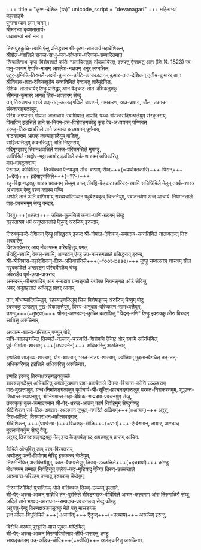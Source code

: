 +++
title = "कृष्ण-देशिक (ta)"
unicode_script = "devanagari"
+++
महिताभ्यां महत्सङ्गैः  
पुनानाभ्याम् इमम् जनम्।  
श्रीमद्भ्यां कृष्णतातार्य-  
पादत्राभ्यां नमो नमः॥

तिरुप्पुट्कुऴि-स्वामि ऎऩ्ऱु प्रसिद्धराऩ श्री-कृष्ण-तातयार्य महादेशिकऩ्,  
श्रीशैल-वंशत्तिले सकल-साधु-जन-सौभाग्य-परिपाक-सम्पादितमाऩ  
त्विपात्रिनाथ-कृपा-विशेषत्ताले कलि-नालायिरत्तुत्-तॊळ्ळायिरत्तु-इरुपत्तु ऐन्तावतु आऩ (कि.पि. 1823) स्व-पाऩु-वरुषम् ऐप्पचि-मासम् आश्लेषा-नक्षत्रम् धनुर् लग्नत्तिल्  
एटूर्-इम्मिडि-तिरुमलै-लक्ष्मी-कुमार--कोटि-कन्यकादानम् कुमार-तात-देशिकऩ् तृतीय-कुमारर् आऩ  
श्रीनिवास-तात-देशिकऩुडैय सन्ततियिले ऐन्दावतु तलैमुऱैयिल्,   
देशिक-ताताचार्यर् ऎण्ड्रु प्रसिद्धर् आन वॆङ्कट-तात-देशिकनुक्कु  
सीमन्त-कुमारर् आगत् तिरु-अवतारम् सॆय्दु  
तन् तिरुत्तगप्पनाराले तत्-तत्-कालङ्गळिले जातगर्म, नामकरण, अन्न-प्राशन, चौल, उपनयन संस्कारङ्गळालुम्,  
पॆरिय-तगप्पनार् गोपाल-ताताचार्य-स्वामियाल् तापादि-पञ्च-संस्कारादिगळालेयुम् संस्कृदराय्,  
पिताविन् इडत्तिले ताने स-नियम-व्रत-विशेषङ्गळोडु कूड वेद-अध्ययनम् पण्णिबन्न्  
इरण्डु-तिरुनक्षत्रत्तिले ताने क्रमान्त अध्ययनम् पूर्णमाय्,  
नाटकान्तम् आगक् काव्यङ्गळैयुम् वाशित्तु,  
साहित्यत्तिलुम् कवनत्तिलुम् अति निपुणराय्,  
पदिमूण्ड्रावदु तिरुनक्षत्रत्तिले शास्त्र-परिश्रमत्तिले मुयण्ड्रु,  
काशियिले नवद्वीप-भट्टाच्चार्यार् इडत्तिले तर्क-शास्त्रम् अधिकरित्तु  
महा-वावदूकराय्प्  
पॆरुमाळ्-कोविलिल् - तिरुवॆक्का ऎनप्पडुम् सॊन्न-वण्णम्-सॆय्द+++(=यथोक्तकारि)+++-पिरान्+++(=देव)+++ इडैयाट्टगत्तिले+++(=??-)+++  
बहु-विद्वान्गळुक्कु शास्त्र प्रवचनम् सॆय्युम् पगल् तीवट्टि-वॆङ्कटाचारियर्-स्वामि सन्निधियिले मेलुम् तर्क्क-शास्त्र अभ्यासम् ऐन्दु वरुष कालम् पण्णि  
अप्पोदे ताने अति वाग्मियाय् सब्रह्मचारिगळान पहुबेरुक्कुच् चिन्तनैयुम्, स्वातन्त्र्येण अन्द आचार्य-नियमनत्ताले पाठ-प्रवचनमुम् सॆय्दु वन्दार्. 

पिऱगु+++(=ततः)+++ उचित-कुलत्तिले कन्या-पाणि-ग्रहणम् सॆय्दु  
गृहस्ताश्रम धर्म अनुष्ठानत्तोडे ऎऴुन्द् अरुळिय् इरुन्दार्.

तिरुक्कुडन्दै-देशिकन् ऎण्ड्रु प्रसिद्धराय् इरुन्द श्री-गोपाल-देशिकन्-सम्प्रदाय-सन्ततियिले नालावदाय्त् तिरु अवदरित्तु,  
विरक्ताग्रेसरर् आय् मोक्षाश्रमम् परिग्रहित्तुप् पगल्  
तीवट्टि-स्वामि, वॆत्तल्-स्वामि, आण्डवन् ऎण्ड्र उप-नामङ्गळाले प्रसिद्धराय् इरुन्द,  
श्री-श्रीनिवास-महादेशिकन्-तिरु-अडिवारत्तिले+++(=foot-base)+++ मूण्ड्रु सम्वत्सरम् शास्त्रम् सॊन्न मट्टुक्कळिले अन्तरङ्ग परिचर्यैगळैच् चॆय्दु  
अवरुडैय पूर्ण-कृपा-पात्रराय्  
अनन्दरम्-श्रीभाष्यादिय् आग सम्प्रदाय ग्रन्थङ्गळै यथोक्त नियमङ्गळ् ओडे सेवित्तु  
अवर् अनुग्रहत्ताले अभिवृद्ध प्रज्ञर् आनार्. 

तान् श्रीभाष्यादिगळिलुम्, रहस्यङ्गळिलुम् सिल विशेषङ्गळ् अरुळिच् चॆय्युम् पोदु  
इवरुक्कु उण्डागुम् मुख-विकासत्तैयुम्, विषय-अनुवाद-परिष्करण-सामथ्यत्तैयुम्,  
उगन्दु+++(=तुष्ट्वा)+++ श्रीमत्-आण्डवन्-कुळिर कटाक्षित्तु "विद्वन्-मणि" ऎण्ड्रु इवरुक्कु ऒरु बिरुदम् साधित्तु अरुळिनार्.

अध्यात्म-शास्त्र-परिचयम् पण्णुम् पोदे,  
रात्रि-कालङ्गळिल् तिरुमलै-नल्लान्-चक्रवर्त्ति-शिरोमणि ऎन्गिऱ ओर् स्वामि सन्निधियिल्  
पूर्व-मीमांसा-शास्त्रम् +++(अध्ययनेन)+++ अधिकरित्तु अरुळिनार्. 

इप्पडिये साङ्ख्य-शास्त्रम्, योग-शास्त्रम्, भरत-नाट्य-शास्त्रम्, ज्योतिषम् मुदलानवैगळैत् तत्-तत्-अधिकारिगळ् इडत्तिले अधिकरित्तु अरुळिनार्. 

इप्पडि इरुबदु तिरुनक्षत्रङ्गळुक्कुळ्ळे  
शास्त्रङ्गळैयुम् अधिकरित्तु सर्वतोमुखमान प्रज्ञा-प्रकर्षत्ताले दिगन्त-विश्रान्त-कीर्त्ति उळ्ळवराय्  
वाद-मुखत्तालुम्, ग्रन्थ-निर्माणङ्गळालुम् पूर्वाचार्य-श्री-सूक्ति-प्रवचनङ्गळालुम् परमत-निराकरणमुम्, शुद्धान्त-सिधान्त-स्थापनमुम्, श्रीनिगमान्त-महा-देशिक-सम्प्रदाय-प्रवचनमुम् सॆय्दु,  
तमक्कुक् कुल-क्रमादगमान श्री-पेर्-अरुळ्-आळन् कार्य निर्वाहमुम् सॆय्दुगॊण्डु  
श्रीदेशिकन् सर्व-तिरु-अवतार-स्थलमान तूप्पुल्-नगरिले अन्नियम्+++(=अन्यम्)+++ अऱुत्तु  
तिरु-प्रतिष्टै, तिरुवाराधन-महोत्सवङ्गळ्,  
श्रीदेशिकन्, +++(पार्श्वस्थ-)+++विळक्क्-ऒळि+++(=प्रभा)+++-ऎम्बॆरुमान्, तायार्, आण्डाळ् मुदलानोर्क्कुम् सॆय्दु वैत्तु,  
अऱुवदु तिरुनक्षत्रङ्गळुक्कु मेल् इन्द कैङ्गर्यङ्गळ् अवरुक्कुप् प्राप्तम् आयिन. 

कैयिले ऒप्पुवित्तु ताम् परम-विरक्तराय्  
अप्पॊऴुदु पत्नी-वियोगम् नेरिट्ट् इरुक्कच् चॆय्देयुम्,  
तिरुमेनियिल् असक्तियैयुम्, काल-वैषम्यत्तैयुम् तिरुव्-उळ्ळत्तिले+++(=इच्छायां)+++ कॊण्डु  
मोक्षाश्रमम् तम्माल् निर्वहित्तुत् तलैक्-कट्ट-मुडियादु ऎन्गिऱ तिरुव्-उळ्ळत्ताले  
आश्रमान्त-परिग्रहम् पण्णादु इरुक्कच् चॆय्देयुम्,  

तिरुमाळिगैयिले पुत्रादिगळ् ओडे वर्त्तिक्कत् तिरुव्-उळ्ळम् इल्लादे,  
श्री-पेर्-अरुळ्-आळन् सन्निधि तॆन्-पुऱत्तिले श्रीरङ्गराज-वीदियिले आश्रम-कल्पमाग ऒरु तिरुमाळिगै सॆय्दु,  
अदिले ताने भगवद्-आराधन--सम्प्रदाय-प्रवचनङळ् सॆय्दु कॊण्डु  
अऱुबत्तु-ऐन्दु तिरुनक्षत्रङ्गळुक्कु मेले पत्तु मासङ्गळ्  
इन्द लीला-विभूतियिले +++(→जगति)+++ ऎऴुन्द्+++(=उत्थाय)+++ अरुळिय् इरुन्दु,  

विरोधि-वरुषम् पुरट्टासि-मास सुक्ल-षष्टियिल्  
श्री-पेर्-अरुळ्-आळन् तिरुप्पवित्रोत्सव-तीर्थ-वासरत्तु अण्ड्रु  
सायङ्कालम् तन्न्-अडिच्-चोदि+++(=ज्योति)+++ अलङ्करित्तु अरुळिनार्.